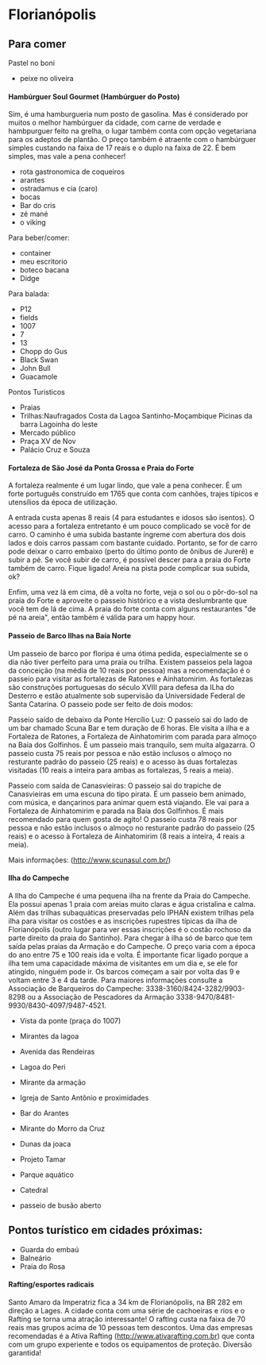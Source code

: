 # Florianópolis

## Para comer

Pastel no boni
* peixe no oliveira

#### Hambúrguer Soul Gourmet (Hambúrguer do Posto)
Sim, é uma hamburgueria num posto de gasolina. Mas é considerado por muitos o melhor hambúrguer da cidade, com carne de verdade e hambpurguer feito na grelha, o lugar também conta com opção vegetariana para os adeptos de plantão. O preço também é atraente com o hambúrguer simples custando na faixa de 17 reais e o duplo na faixa de 22. É bem simples, mas vale a pena conhecer!

* rota gastronomica de coqueiros
* arantes
* ostradamus e cia (caro)
* bocas
* Bar do cris
* zé mané
* o viking

Para beber/comer:
* container 
* meu escritorio
* boteco bacana
* Didge

Para balada:
* P12
* fields
* 1007
* 7
* 13
* Chopp do Gus
* Black Swan
* John Bull
* Guacamole

Pontos Turisticos
* Praias
* Trilhas:Naufragados Costa da Lagoa Santinho-Moçambique Picinas da barra Lagoinha do leste 
* Mercado público
* Praça XV de Nov
* Palácio Cruz e Souza

#### Fortaleza de São José da Ponta Grossa e Praia do Forte

A fortaleza realmente é um lugar lindo, que vale a pena conhecer. É um forte português construído em 1765 que conta com canhões, trajes típicos e utensílios da época de utilização.

A entrada custa apenas 8 reais (4 para estudantes e idosos são isentos). O acesso para a fortaleza entretanto é um pouco complicado se você for de carro. O caminho é uma subida bastante íngreme com abertura dos dois lados e dois carros passam com bastante cuidado. Portanto, se for de carro pode deixar o carro embaixo (perto do último ponto de ônibus de Jurerê) e subir a pé. Se você subir de carro, é possível descer para a praia do Forte também de carro. Fique ligado! Areia na pista pode complicar sua subida, ok? 

Enfim, uma vez lá em cima, dê a volta no forte, veja o sol ou o pôr-do-sol na praia do Forte e aproveite o passeio histórico e a vista deslumbrante que você tem de lá de cima. A praia do forte conta com alguns restaurantes "de pé na areia", então também é válida para um happy hour.

#### Passeio de Barco Ilhas na Baía Norte
Um passeio de barco por floripa é uma ótima pedida, especialmente se o dia não tiver perfeito para uma praia ou trilha. Existem passeios pela lagoa da conceição (na média de 10 reais por pessoa) mas a recomendação é o passeio para visitar as fortalezas de Ratones e Ainhatomirim. As fortalezas são construções portuguesas do século XVIII para defesa da ILha do Desterro e estão atualmente sob supervisão da Universidade Federal de Santa Catarina. O passeio pode ser feito de dois modos:  

Passeio saído de debaixo da Ponte Hercílio Luz: O passeio sai do lado de um bar chamado Scuna Bar e tem duração de 6 horas. Ele visita a ilha e a Fortaleza de Ratones, a Fortaleza de Ainhatomirim com parada para almoço na Baía dos Golfinhos. É um passeio mais tranquilo, sem muita algazarra. O passeio custa 75 reais por pessoa e não estão inclusos o almoço no resturante padrão do passeio (25 reais) e o acesso às duas fortalezas visitadas (10 reais a inteira para ambas as fortalezas, 5 reais a meia).

Passeio com saída de Canasvieiras: O passeio sai do trapiche de Canasvieiras em uma escuna do tipo pirata. É um passeio bem animado, com música, e dançarinos para animar quem está viajando. Ele vai para a Fortaleza de Ainhatomirim e parada na Baía dos Golfinhos. É mais recomendado para quem gosta de agito! O passeio custa 78 reais por pessoa e não estão inclusos o almoço no resturante padrão do passeio (25 reais) e o acesso à Fortaleza de Ainhatomirim  (8 reais a inteira, 4 reais a meia).

Mais informações: (http://www.scunasul.com.br/)

#### Ilha do Campeche
A Ilha do Campeche é uma pequena ilha na frente da Praia do Campeche. Ela possui apenas 1 praia com areias muito claras e água cristalina e calma. Além das trilhas subaquáticas preservadas pelo IPHAN existem trilhas pela ilha para visitar os costões e as inscrições rupestres típicas da ilha de Florianópolis (outro lugar para ver essas inscrições é o costão rochoso da parte direito da praia do Santinho).
Para chegar à ilha só de barco que tem saída pelas praias da Armação e do Campeche. O preço varia com a época do ano entre 75 e 100 reais ida e volta. É importante ficar ligado porque a ilha tem uma capacidade máxima de visitantes em um dia e, se ele for atingido, ninguém pode ir. Os barcos começam a sair por volta das 9 e voltam entre 3 e 4 da tarde. Para maiores informações consulte a Associação de Barqueiros do Campeche: 3338-3160/8424-3282/9903-8298 ou a Associação de Pescadores da Armação 3338-9470/8481-9930/8430-4097/9487-4521.

* Vista da ponte (praça do 1007)
* Mirantes da lagoa
* Avenida das Rendeiras
* Lagoa do Peri
* Mirante da armação
* Igreja de Santo Antônio e proximidades
* Bar do Arantes

* Mirante do Morro da Cruz
* Dunas da joaca
* Projeto Tamar
* Parque aquático
* Catedral
* passeio de busão aberto


## Pontos turístico em cidades próximas:
* Guarda do embaú
* Balneário
* Praia do Rosa

#### Rafting/esportes radicais
Santo Amaro da Imperatriz fica a 34 km de Florianópolis, na BR 282 em direção a Lages. A cidade conta com uma série de cachoeiras e rios e o Rafting se torna uma atração interessante! O rafting custa na faixa de 70 reais mas grupos acima de 10 pessoas tem descontos. Uma das empresas recomendadas é a Ativa Rafting (http://www.ativarafting.com.br) que conta com um grupo experiente e todos os equipamentos de proteção. Diversão garantida!



